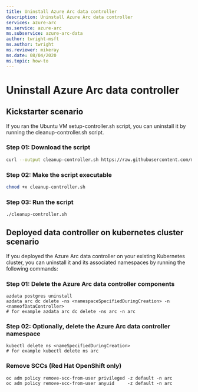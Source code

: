 ```yaml
---
title: Uninstall Azure Arc data controller
description: Uninstall Azure Arc data controller
services: azure-arc
ms.service: azure-arc
ms.subservice: azure-arc-data
author: twright-msft
ms.author: twright
ms.reviewer: mikeray
ms.date: 08/04/2020
ms.topic: how-to
---
```


# Uninstall Azure Arc data controller

## Kickstarter scenario

If you ran the Ubuntu VM setup-controller.sh script, you can uninstall it by running the cleanup-controller.sh script.

### Step 01:  Download the script

``` bash
curl --output cleanup-controller.sh https://raw.githubusercontent.com/microsoft/sql-server-samples/master/samples/features/azure-arc/deployment/kubeadm/ubuntu-single-node-vm/cleanup-controller.sh
```

### Step 02: Make the script executable

``` bash
chmod +x cleanup-controller.sh
```

### Step 03: Run the script

``` bash
./cleanup-controller.sh
```

## Deployed data controller on kubernetes cluster scenario

If you deployed the Azure Arc data controller on your existing Kubernetes cluster, you can uninstall it and its associated namespaces by running the following commands:

### Step 01: Delete the Azure Arc data controller components

```terminal
azdata postgres uninstall
azdata arc dc delete -ns <namespaceSpecifiedDuringCreation> -n <nameofDataController>
# for example azdata arc dc delete -ns arc -n arc
```

### Step 02: Optionally, delete the Azure Arc data controller namespace

```terminal
kubectl delete ns <nameSpecifiedDuringCreation>
# for example kubectl delete ns arc
```

### Remove SCCs (Red Hat OpenShift only)

```terminal
oc adm policy remove-scc-from-user privileged -z default -n arc
oc adm policy remove-scc-from-user anyuid     -z default -n arc
```
